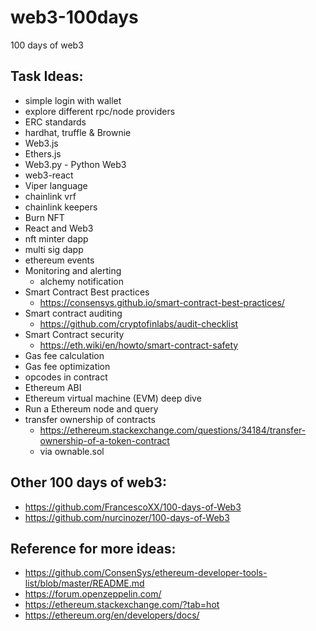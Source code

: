 # web3-100days
100 days of web3



## Task Ideas: 
- simple login with wallet 
- explore different rpc/node providers 
- ERC standards 
- hardhat, truffle & Brownie
- Web3.js
- Ethers.js
- Web3.py - Python Web3
- web3-react
- Viper language 
- chainlink vrf
- chainlink keepers 
- Burn NFT
- React and Web3
- nft minter dapp
- multi sig dapp
- ethereum events 
- Monitoring and alerting 
   - alchemy notification
- Smart Contract Best practices
    - https://consensys.github.io/smart-contract-best-practices/
- Smart contract auditing 
   - https://github.com/cryptofinlabs/audit-checklist
 - Smart Contract security 
     - https://eth.wiki/en/howto/smart-contract-safety
- Gas fee calculation 
- Gas fee optimization 
- opcodes in contract 
- Ethereum ABI
- Ethereum virtual machine (EVM) deep dive 
- Run a Ethereum node and query 
- transfer ownership of contracts
   - https://ethereum.stackexchange.com/questions/34184/transfer-ownership-of-a-token-contract
   - via ownable.sol


## Other 100 days of web3:
- https://github.com/FrancescoXX/100-days-of-Web3
- https://github.com/nurcinozer/100-days-of-Web3


## Reference for more ideas: 
- https://github.com/ConsenSys/ethereum-developer-tools-list/blob/master/README.md
- https://forum.openzeppelin.com/
- https://ethereum.stackexchange.com/?tab=hot
- https://ethereum.org/en/developers/docs/
